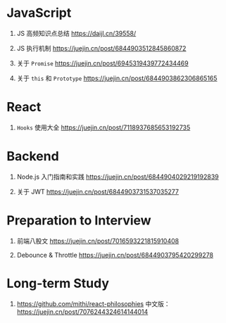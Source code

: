 # JavaScript

1. JS 高频知识点总结
   https://daijl.cn/39558/

2. JS 执行机制
   https://juejin.cn/post/6844903512845860872

3. 关于 `Promise`
   https://juejin.cn/post/6945319439772434469

4. 关于 `this` 和 `Prototype`
   https://juejin.cn/post/6844903862306865165

# React

1. `Hooks` 使用大全
   https://juejin.cn/post/7118937685653192735

# Backend

1. Node.js 入门指南和实践
   https://juejin.cn/post/6844904029219192839

2. 关于 JWT
   https://juejin.cn/post/6844903731537035277

# Preparation to Interview

1. 前端八股文
   https://juejin.cn/post/7016593221815910408

2. Debounce & Throttle
   https://juejin.cn/post/6844903795420299278

# Long-term Study

1. https://github.com/mithi/react-philosophies
   中文版：https://juejin.cn/post/7076244324614144014
